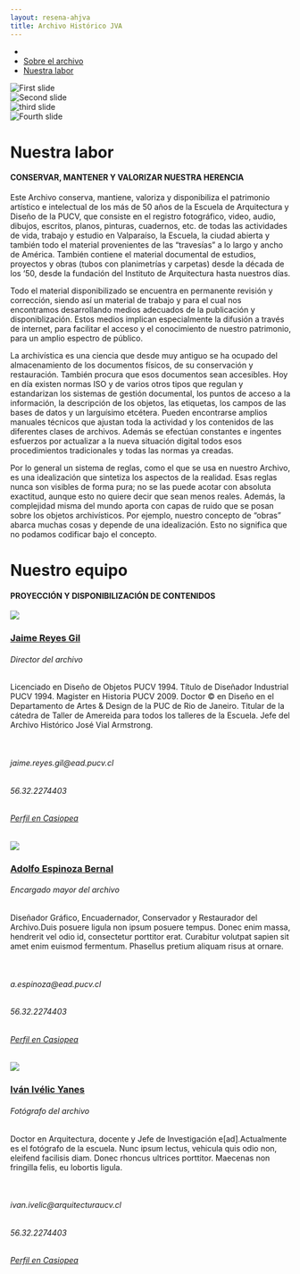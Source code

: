 ```yaml
---
layout: resena-ahjva
title: Archivo Histórico JVA
---
```

<div class='contenedor-sin-relleno'>
    <div class='fila'>
        <div class='col-lg-12 oculto-xs'>
            <ul id='breadcrumb'>
              <li><a href='pags/home'><i class="icn icn-hogar-l icn-md"></i></a></li>
              <li><a href='pags/sobre_el_archivo'> Sobre el archivo</a></li>
              <li><a href='pags/nuestra_labor'> Nuestra labor</a></li>
            </ul>
        </div>
    </div>
</div>
<div class='fondo-blanco'>
    <div class='col-lg-12 col-md-12 col-sm-12 col-xs-12'>
        <div class='fila'>
            <div class='fondo-blanco'>
                <div class='wrap'>
                    <div data-ride="carousel" class="carousel slide" id="carousel-example-generic">
                        <div class="carousel-inner">
                            <div class="item active">
                                <div class='noticia grande'>
                                    <div class='noticia-imagen'>
                                        <img class='marco-imagen carousel-historia' alt="First slide" title="Noticia Destacada" src='{{ site.baseurl }}/img/img-archivo/TOR cor 75 - Cortejo- 50.jpg'>
                                    </div>
                                </div>
                            </div>  <!-- fin de item -->
                            <div class="item">
                                <div class='noticia grande'>
                                    <div class='noticia-imagen'>
                                        <img class='marco-imagen carousel-historia' alt="Second slide" title="Noticia Destacada" src='{{ site.baseurl }}/img/img-archivo/pizarron20-documentos.jpg'>
                                    </div>
                                </div>
                            </div>  <!-- fin de item -->
                            <div class="item">
                                <div class='noticia grande'>
                                    <div class='noticia-imagen'>
                                        <img class='marco-imagen carousel-historia' alt="third slide" title="Noticia Destacada" src='{{ site.baseurl }}/img/img-archivo/foto-labor2.jpg'>
                                    </div>
                                </div>
                            </div>  <!-- fin de item -->
                            <div class="item">
                                <div class='noticia grande'>
                                    <div class='noticia-imagen'>
                                      <img class='marco-imagen carousel-historia' alt="Fourth slide" title="Noticia Destacada" src='{{ site.baseurl }}/img/img-archivo/horcones-carousel.jpg'>
                                    </div>
                                </div>
                            </div>  <!-- fin de item -->
                        </div>
                        <a data-slide="prev" href="#carousel-example-generic" class="left carousel-control"><i class="icn icn-nav-izq"></i></a>
                        <a data-slide="next" href="#carousel-example-generic" class="right carousel-control"><i class="icn icn-nav-der"></i></a>
                    </div> <!-- fin de carousel -->
                </div>
            </div>
        </div>
        <div class='fila'>
            <div class='fondo-blanco'>
                <div class='wrap'>
                    <div class='historia'>
                          <h1 class='rojo-claro'>Nuestra labor</h1>
                          <h4 class='subtitulo'>CONSERVAR, MANTENER Y VALORIZAR NUESTRA HERENCIA</h4>
                          <div class='bloque'>
                            <article class="h-entry especifico">
                                <div class="e-content p-summary p-name">
                                    <div class='bloque'>
                                        <p>Este Archivo conserva, mantiene, valoriza y disponibiliza el patrimonio artístico e intelectual de los más de 50 años de la Escuela de Arquitectura y Diseño de la PUCV, que consiste en el registro fotográfico, video, audio, dibujos, escritos, planos, pinturas, cuadernos, etc. de todas las actividades de vida, trabajo y estudio en Valparaíso, la Escuela, la ciudad abierta y también todo el material provenientes de las “travesías” a lo largo y ancho de América. También contiene el material documental de estudios, proyectos y obras (tubos con planimetrías y carpetas) desde la década de los ‘50, desde la fundación del Instituto de Arquitectura hasta nuestros días.</p>
                                        <p>Todo el material disponibilizado se encuentra en permanente revisión y corrección, siendo así un material de trabajo y para el cual nos encontramos desarrollando medios adecuados de la publicación y disponiblización. Estos medios implican especialmente la difusión a través de internet, para facilitar el acceso y el conocimiento de nuestro patrimonio, para un amplio espectro de público.</p>
                                        <p>La archivística es una ciencia que desde muy antiguo se ha ocupado del almacenamiento de los documentos físicos, de su conservación y restauración. También procura que esos documentos sean accesibles. Hoy en día existen normas ISO y de varios otros tipos que regulan y estandarizan los sistemas de gestión documental, los puntos de acceso a la información, la descripción de los objetos, las etiquetas, los campos de las bases de datos y un larguísimo etcétera. Pueden encontrarse amplios manuales técnicos que ajustan toda la actividad y los contenidos de las diferentes clases de archivos. Además se efectúan constantes e ingentes esfuerzos por actualizar a la nueva situación digital todos esos procedimientos tradicionales y todas las normas ya creadas.</p>
                                        <p>Por lo general un sistema de reglas, como el que se usa en nuestro Archivo, es una idealización que sintetiza los aspectos de la realidad. Esas reglas nunca son visibles de forma pura; no se las puede acotar con absoluta exactitud, aunque esto no quiere decir que sean menos reales. Además, la complejidad misma del mundo aporta con capas de ruido que se posan sobre los objetos archivísticos. Por ejemplo, nuestro concepto de “obras” abarca muchas cosas y depende de una idealización. Esto no significa que no podamos codificar bajo el concepto.</p>
                                    </div>
                                </div>
                            </article> 
                        </div>
                    </div>
                </div>
            </div>
        </div>
        <div class='fila'>
            <div class='fondo-gris-claro'>
                <div class='wrap'>
                    <div class='historia'>
                        <h1 class='rojo-claro'>Nuestro equipo</h1>
                        <h4 class='subtitulo pizarra'>PROYECCIÓN Y DISPONIBILIZACIÓN DE CONTENIDOS</h4>
                        <div class='bloque'>
                                <article class="h-entry especifico">
                                    <div class="e-content p-summary p-name">
                                        <div class='pagina docente historia'>
                                            <div class='imagen-docente'>
                                              <img class='ancho-maximo' src='{{ site.baseurl }}/img/img-archivo/jrg.jpg'>
                                            </div>
                                            <div class='datos-docente historia'>
                                              <h3><a href='#'>Jaime Reyes Gil</a></h3>
                                              <h6>Director del archivo</h6>
                                            </div>
                                            <div class='resena-docente historia'>
                                              <p class='pizarra'> Licenciado en Diseño de Objetos PUCV 1994. Título de Diseñador Industrial PUCV 1994. Magister en Historia PUCV 2009. Doctor © en Diseño en el Departamento de Artes & Design de la PUC de Rio de Janeiro. Titular de la cátedra de Taller de Amereida para todos los talleres de la Escuela. Jefe del Archivo Histórico José Vial Armstrong.</p>
                                              </br>
                                              <h6 class="datos-contacto pizarra"> <i class='icn icn-email icn-md gris-oscuro'></i> jaime.reyes.gil@ead.pucv.cl</h6>
                                              <h6 class="datos-contacto pizarra"> <i class='icn icn-movil icn-md gris-oscuro'></i>56.32.2274403</h6>
                                              <h6 class="datos-contacto pizarra"> <i class='icn icn-usuario-l icn-md gris-oscuro'></i> <a href='http://wiki.ead.pucv.cl/index.php/Jaime_Reyes'>Perfil en Casiopea</a></h6>
                                            </div>
                                        </div>
                                        <div class='pagina docente historia'>
                                            <div class='imagen-docente'>
                                              <img class='ancho-maximo' src='{{ site.baseurl }}/img/img-archivo/espinoza-adolfo-01.png'>
                                            </div>
                                            <div class='datos-docente historia'>
                                              <h3><a href='#'>Adolfo Espinoza Bernal</a></h3>
                                              <h6>Encargado mayor del archivo</h6>
                                            </div>
                                            <div class='resena-docente historia'>
                                              <p class='pizarra'> Diseñador Gráfico, Encuadernador, Conservador y Restaurador del Archivo.Duis posuere ligula non ipsum posuere tempus. Donec enim massa, hendrerit vel odio id, consectetur porttitor erat. Curabitur volutpat sapien sit amet enim euismod fermentum. Phasellus pretium aliquam risus at ornare.</p>
                                              </br>
                                              <h6 class="datos-contacto pizarra"> <i class='icn icn-email icn-md gris-oscuro'></i> a.espinoza@ead.pucv.cl</h6>
                                              <h6 class="datos-contacto pizarra"> <i class='icn icn-movil icn-md gris-oscuro'></i>56.32.2274403</h6>
                                              <h6 class="datos-contacto pizarra"> <i class='icn icn-usuario-l icn-md gris-oscuro'></i> <a href='http://wiki.ead.pucv.cl/index.php/Adolfo_Espinoza'>Perfil en Casiopea</a></h6>  
                                            </div>
                                        </div>
                                        <div class='pagina docente historia'>
                                            <div class='imagen-docente'>
                                              <img class='ancho-maximo' src='{{ site.baseurl }}/img/img-archivo/ivelic4-01.png'>
                                            </div>
                                            <div class='datos-docente historia'>
                                              <h3><a href='#'>Iván Ivélic Yanes</a></h3>
                                              <h6>Fotógrafo del archivo</h6>
                                            </div>
                                            <div class='resena-docente historia'>
                                              <p class='pizarra'> Doctor en Arquitectura, docente y Jefe de Investigación e[ad].Actualmente es el fotógrafo de la escuela. Nunc ipsum lectus, vehicula quis odio non, eleifend facilisis diam. Donec rhoncus ultrices porttitor. Maecenas non fringilla felis, eu lobortis ligula. </p>
                                              </br>
                                              <h6 class="datos-contacto pizarra"> <i class='icn icn-email icn-md gris-oscuro'></i> ivan.ivelic@arquitecturaucv.cl</h6>
                                              <h6 class="datos-contacto pizarra"> <i class='icn icn-movil icn-md gris-oscuro'></i>56.32.2274403</h6>
                                              <h6 class="datos-contacto pizarra"> <i class='icn icn-usuario-l icn-md gris-oscuro'></i> <a href='http://wiki.ead.pucv.cl/index.php/Iv%C3%A1n_Ivelic'>Perfil en Casiopea </a></h6>
                                            </div>
                                        </div>
                                    </div>
                                </article> 
                            </div>
                        </div>
                    </div>
                </div>
            </div>
        </div>
    </div>
</div>